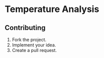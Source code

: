 # Temperature Analysis

## Contributing

1. Fork the project.
2. Implement your idea.
3. Create a pull request.
